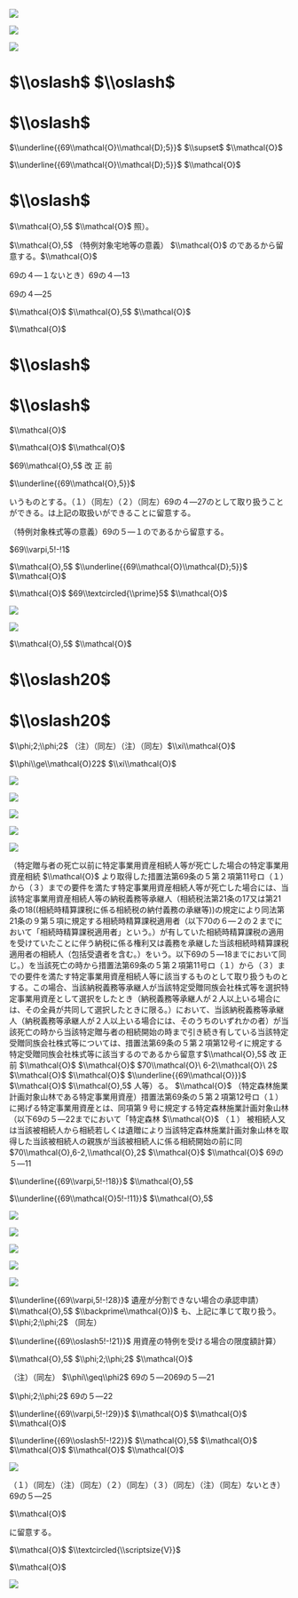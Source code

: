 ![](https://www.nta.go.jp/tmp/57a4f409-7551-4a20-b795-63c5452f94f7/images/fb85a9f14d8522862f808bb657ceb38c13e24ea696ef152fbb33dffa2c34bb0f.jpg)

![](https://www.nta.go.jp/tmp/57a4f409-7551-4a20-b795-63c5452f94f7/images/da07976ea00c0b52b9983f2e7f2eaf6db857dea0c5e1a06413b9359dd2841a9e.jpg)

![](https://www.nta.go.jp/tmp/57a4f409-7551-4a20-b795-63c5452f94f7/images/1904640b9fac47f7da8689c89c5e84bf59548890b387dd47426a359c9f1d33bd.jpg)

# $\\oslash$ $\\oslash$

# $\\oslash$

$\\underline{{69\\mathcal{O}\\mathcal{D};5}}$ $\\supset$ $\\mathcal{O}$

$\\underline{{69\\mathcal{O}\\mathcal{D};5}}$ $\\mathcal{O}$

# $\\oslash$

$\\mathcal{O},5$ $\\mathcal{O}$ 照）。

$\\mathcal{O},5$ （特例対象宅地等の意義） $\\mathcal{O}$ のであるから留意する。$\\mathcal{O}$

69の４―１ないとき）69の４―13

69の４―25

$\\mathcal{O}$ $\\mathcal{O},5$ $\\mathcal{O}$

$\\mathcal{O}$

# $\\oslash$

# $\\oslash$

$\\mathcal{O}$

$\\mathcal{O}$ $\\mathcal{O}$

$69\\mathcal{O},5$ 改 正 前

$\\underline{{69\\mathcal{O},5}}$

いうものとする。（１）（同左）（２）（同左）69の４―27のとして取り扱うことができる。は上記の取扱いができることに留意する。

（特例対象株式等の意義）69の５―１のであるから留意する。

$69\\varpi,5!-!1$

$\\mathcal{O},5$ $\\underline{{69\\mathcal{O}\\mathcal{D};5}}$ $\\mathcal{O}$

$\\mathcal{O}$ $69\\textcircled{\\prime}5$ $\\mathcal{O}$

![](https://www.nta.go.jp/tmp/57a4f409-7551-4a20-b795-63c5452f94f7/images/6af440b6bdade8ec9bfdd5d952374803af0027bdd13e659edc34219c445d3a83.jpg)

![](https://www.nta.go.jp/tmp/57a4f409-7551-4a20-b795-63c5452f94f7/images/a1c0790810db1753081e4b4328740ef4c4da5c87d206019ba67b662afaa7ffc5.jpg)

$\\mathcal{O},5$ $\\mathcal{O}$

# $\\oslash20$

# $\\oslash20$

$\\phi;2;\\phi;2$ （注）（同左）（注）（同左）$\\xi\\mathcal{O}$

$\\phi\\ge\\mathcal{O}22$ $\\xi\\mathcal{O}$

![](https://www.nta.go.jp/tmp/57a4f409-7551-4a20-b795-63c5452f94f7/images/29d762fab22eb7fa40cd98eda4397125af2f7d7832467f8794c2fcb7c24b5b53.jpg)

![](https://www.nta.go.jp/tmp/57a4f409-7551-4a20-b795-63c5452f94f7/images/0190a606776cb7fa4ed2625fa29d851e64ea53d518b267caa39a2cff1f026612.jpg)

![](https://www.nta.go.jp/tmp/57a4f409-7551-4a20-b795-63c5452f94f7/images/95e4de2d29c1385c775b3748ed4a70855b266dce0547ed95d83f4a673faf8990.jpg)

![](https://www.nta.go.jp/tmp/57a4f409-7551-4a20-b795-63c5452f94f7/images/b325ecd17761a5757578d1d3f4e1c9dfcca3c451cc9330359a12eca0f36038c0.jpg)

![](https://www.nta.go.jp/tmp/57a4f409-7551-4a20-b795-63c5452f94f7/images/e8492d5b12ae50a705986ad1aa7ef61c15779b5df2f38d0e2338a2f767e9c478.jpg)

（特定贈与者の死亡以前に特定事業用資産相続人等が死亡した場合の特定事業用資産相続 $\\mathcal{O}$ より取得した措置法第69条の５第２項第11号ロ（１）から（３）までの要件を満たす特定事業用資産相続人等が死亡した場合には、当該特定事業用資産相続人等の納税義務等承継人（相続税法第21条の17又は第21条の18((相続時精算課税に係る相続税の納付義務の承継等))の規定により同法第21条の９第５項に規定する相続時精算課税適用者（以下70の６―２の２までにおいて「相続時精算課税適用者」という。）が有していた相続時精算課税の適用を受けていたことに伴う納税に係る権利又は義務を承継した当該相続時精算課税適用者の相続人（包括受遺者を含む。）をいう。以下69の５―18までにおいて同じ。）を当該死亡の時から措置法第69条の５第２項第11号ロ（１）から（３）までの要件を満たす特定事業用資産相続人等に該当するものとして取り扱うものとする。この場合、当該納税義務等承継人が当該特定受贈同族会社株式等を選択特定事業用資産として選択をしたとき（納税義務等承継人が２人以上いる場合には、その全員が共同して選択したときに限る。）において、当該納税義務等承継人（納税義務等承継人が２人以上いる場合には、そのうちのいずれかの者）が当該死亡の時から当該特定贈与者の相続開始の時まで引き続き有している当該特定受贈同族会社株式等については、措置法第69条の５第２項第12号イに規定する特定受贈同族会社株式等に該当するのであるから留意す$\\mathcal{O},5$ 改 正 前 $\\mathcal{O}$ $\\mathcal{O}$ $70\\mathcal{O}\ 6-2\\mathcal{O}\ 2$ $\\mathcal{O}$ $\\mathcal{O}$ $\\underline{{69\\mathcal{O}}}$ $\\mathcal{O}$ $\\mathcal{O},5$ 人等）る。 $\\mathcal{O}$ （特定森林施業計画対象山林である特定事業用資産）措置法第69条の５第２項第12号ロ（１）に掲げる特定事業用資産とは、同項第９号に規定する特定森林施業計画対象山林（以下69の５―22までにおいて「特定森林 $\\mathcal{O}$ （１） 被相続人又は当該被相続人から相続若しくは遺贈により当該特定森林施業計画対象山林を取得した当該被相続人の親族が当該被相続人に係る相続開始の前に同$70\\mathcal{O},6-2,\\mathcal{O},2$ $\\mathcal{O}$ $\\mathcal{O}$ 69の５―11

$\\underline{{69\\varpi,5!-!18}}$ $\\mathcal{O},5$

$\\underline{{69\\mathcal{O}5!-!11}}$ $\\mathcal{O},5$

![](https://www.nta.go.jp/tmp/57a4f409-7551-4a20-b795-63c5452f94f7/images/0b5d3bdd69d37564fc4dd3b8afbfc800bb48016108ae2c65f70f594eedfa074d.jpg)

![](https://www.nta.go.jp/tmp/57a4f409-7551-4a20-b795-63c5452f94f7/images/ae3db2ffe2a25c4877592596a3c437e681ce751899ca4261ee8977f0af18ad61.jpg)

![](https://www.nta.go.jp/tmp/57a4f409-7551-4a20-b795-63c5452f94f7/images/5f7bf2f451956cc82b32ff77eb44097dd69e1878d0b5d51ea0129b73c7b0edbc.jpg)

![](https://www.nta.go.jp/tmp/57a4f409-7551-4a20-b795-63c5452f94f7/images/44647a3db866f3801487ee188c1e6ea79167c8d2d5937c96119c3965ca84fd1a.jpg)

![](https://www.nta.go.jp/tmp/57a4f409-7551-4a20-b795-63c5452f94f7/images/308b7188e92950f450f4fc695fd14c7f6d843c01e0365a4f9f0554421ee8d52e.jpg)

$\\underline{{69\\varpi,5!-!28}}$ 遺産が分割できない場合の承認申請） $\\mathcal{O},5$ $\\backprime\\mathcal{O})$ も、上記に準じて取り扱う。$\\phi;2;\\phi;2$ （同左）

$\\underline{{69\\oslash5!-!21}}$ 用資産の特例を受ける場合の限度額計算）

$\\mathcal{O},5$ $\\phi;2;\\phi;2$ $\\mathcal{O}$

（注）（同左） $\\phi\\geq\\phi2$ 69の５―2069の５―21

$\\phi;2;\\phi;2$ 69の５―22

$\\underline{{69\\varpi,5!-!29}}$ $\\mathcal{O}$ $\\mathcal{O}$ $\\mathcal{O}$

$\\underline{{69\\oslash5!-!22}}$ $\\mathcal{O},5$ $\\mathcal{O}$ $\\mathcal{O}$ $\\mathcal{O}$ $\\mathcal{O}$

![](https://www.nta.go.jp/tmp/57a4f409-7551-4a20-b795-63c5452f94f7/images/c026fc8104ddc0f264c1c17413a05f27c73a4dd54201a348438f01ea901f25ba.jpg)

（１）（同左）（注）（同左）（２）（同左）（３）（同左）（注）（同左）ないとき）69の５―25

$\\mathcal{O}$

に留意する。

$\\mathcal{O}$ $\\textcircled{\\scriptsize{V}}$

$\\mathcal{O}$

![](https://www.nta.go.jp/tmp/57a4f409-7551-4a20-b795-63c5452f94f7/images/12458d1fab8a800a0c22d18406d57fdfde68ab3813c529c14bb788566327bc63.jpg)
